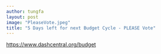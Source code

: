 ```yaml
---
author: tungfa
layout: post
image: "PleaseVote.jpeg"
title: "5 Days left for next Budget Cycle - PLEASE Vote"
---
```

<https://www.dashcentral.org/budget>
